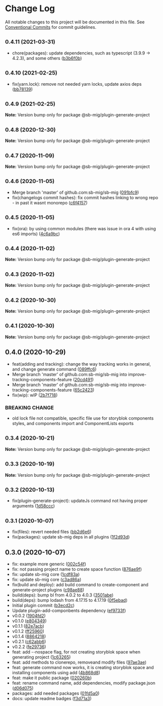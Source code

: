 # Change Log

All notable changes to this project will be documented in this file.
See [Conventional Commits](https://conventionalcommits.org) for commit guidelines.

## <small>0.4.11 (2021-03-31)</small>

* chore(packages): update dependencies, such as typescript (3.9.9 -> 4.2.3), and some others ([b3b6f0b](https://github.com/sb-mig/sb-mig/commit/b3b6f0b))





## <small>0.4.10 (2021-02-25)</small>

* fix(yarn.lock): remove not needed yarn locks, update axios deps ([bb78139](https://github.com/sb-mig/sb-mig/commit/bb78139))





## <small>0.4.9 (2021-02-25)</small>

**Note:** Version bump only for package @sb-mig/plugin-generate-project





## <small>0.4.8 (2020-12-30)</small>

**Note:** Version bump only for package @sb-mig/plugin-generate-project





## <small>0.4.7 (2020-11-09)</small>

**Note:** Version bump only for package @sb-mig/plugin-generate-project





## <small>0.4.6 (2020-11-05)</small>

* Merge branch 'master' of github.com:sb-mig/sb-mig ([091bfc9](https://github.com/sb-mig/sb-mig/commit/091bfc9))
* fix(changelogs commit hashes): fix commit hashes linking to wrong repo - in past it wasnt monorepo ([c6f4157](https://github.com/sb-mig/sb-mig/commit/c6f4157))





## <small>0.4.5 (2020-11-05)</small>

* fix(ora): by using common modules (there was issue in ora 4 with using es6 imports) ([4c6a9bc](https://github.com/sb-mig/plugin-generate-project/commit/4c6a9bc))





## <small>0.4.4 (2020-11-02)</small>

**Note:** Version bump only for package @sb-mig/plugin-generate-project





## <small>0.4.3 (2020-11-02)</small>

**Note:** Version bump only for package @sb-mig/plugin-generate-project





## <small>0.4.2 (2020-10-30)</small>

**Note:** Version bump only for package @sb-mig/plugin-generate-project





## <small>0.4.1 (2020-10-30)</small>

**Note:** Version bump only for package @sb-mig/plugin-generate-project





## 0.4.0 (2020-10-29)

* feat(adding and tracking): change the way tracking works in general, and change generate command ([089ffc6](https://github.com/sb-mig/plugin-generate-project/commit/089ffc6))
* Merge branch 'master' of github.com:sb-mig/sb-mig into improve-tracking-components-feature ([20cd491](https://github.com/sb-mig/plugin-generate-project/commit/20cd491))
* Merge branch 'master' of github.com:sb-mig/sb-mig into improve-tracking-components-feature ([65c2423](https://github.com/sb-mig/plugin-generate-project/commit/65c2423))
* fix(wip): wIP ([2b7f718](https://github.com/sb-mig/plugin-generate-project/commit/2b7f718))


### BREAKING CHANGE

* old lock file not compatible, specific file use for storyblok components styles, and components import and ComponentLists exports




## <small>0.3.4 (2020-10-21)</small>

**Note:** Version bump only for package @sb-mig/plugin-generate-project





## <small>0.3.3 (2020-10-19)</small>

**Note:** Version bump only for package @sb-mig/plugin-generate-project





## <small>0.3.2 (2020-10-13)</small>

* fix(plugin-generate-project): updateJs command not having proper arguments ([1d58ccc](https://github.com/sb-mig/plugin-generate-project/commit/1d58ccc))





## <small>0.3.1 (2020-10-07)</small>

* fix(files): revert needed files ([bb2d6e6](https://github.com/sb-mig/plugin-generate-project/commit/bb2d6e6))
* fix(packages): update sb-mig deps in all plugins ([1f2d93d](https://github.com/sb-mig/plugin-generate-project/commit/1f2d93d))





## 0.3.0 (2020-10-07)

* fix: example more generic ([002c54f](https://github.com/sb-mig/plugin-generate-project/commit/002c54f))
* fix: not passing project name to create space function ([876ae9f](https://github.com/sb-mig/plugin-generate-project/commit/876ae9f))
* fix: update sb-mig core ([1cdf83a](https://github.com/sb-mig/plugin-generate-project/commit/1cdf83a))
* fix: update sb-mig core ([c3ad86a](https://github.com/sb-mig/plugin-generate-project/commit/c3ad86a))
* fix(build and deploy): add build command to create-component and generate-project plugins ([c98ae88](https://github.com/sb-mig/plugin-generate-project/commit/c98ae88))
* build(deps): bump bl from 4.0.2 to 4.0.3 ([3501abe](https://github.com/sb-mig/plugin-generate-project/commit/3501abe))
* build(deps): bump lodash from 4.17.15 to 4.17.19 ([0f5ebad](https://github.com/sb-mig/plugin-generate-project/commit/0f5ebad))
* Initial plugin commit ([b3ecd2c](https://github.com/sb-mig/plugin-generate-project/commit/b3ecd2c))
* Update plugin-add-componbents dependency ([ef9733f](https://github.com/sb-mig/plugin-generate-project/commit/ef9733f))
* v0.0.2 ([1904fd2](https://github.com/sb-mig/plugin-generate-project/commit/1904fd2))
* v0.1.0 ([e804349](https://github.com/sb-mig/plugin-generate-project/commit/e804349))
* v0.1.1 ([82e7acb](https://github.com/sb-mig/plugin-generate-project/commit/82e7acb))
* v0.1.2 ([ff25960](https://github.com/sb-mig/plugin-generate-project/commit/ff25960))
* v0.1.4 ([8864218](https://github.com/sb-mig/plugin-generate-project/commit/8864218))
* v0.2.1 ([c62abb6](https://github.com/sb-mig/plugin-generate-project/commit/c62abb6))
* v0.2.2 ([fe29736](https://github.com/sb-mig/plugin-generate-project/commit/fe29736))
* feat: add --nospace flag, for not creating storyblok space when generating project ([1c63265](https://github.com/sb-mig/plugin-generate-project/commit/1c63265))
* feat: add methods to clonerepo, removeand modify files ([97ae3ae](https://github.com/sb-mig/plugin-generate-project/commit/97ae3ae))
* feat: generate command now works, it is creating storyblok space and installing components using add ([4b868d8](https://github.com/sb-mig/plugin-generate-project/commit/4b868d8))
* feat: make it public package ([020260b](https://github.com/sb-mig/plugin-generate-project/commit/020260b))
* feat: rename command name, add dependencies, modify package.json ([d06d075](https://github.com/sb-mig/plugin-generate-project/commit/d06d075))
* packages: add needed packages ([01fd5a0](https://github.com/sb-mig/plugin-generate-project/commit/01fd5a0))
* docs: update readme badges ([f3d71a3](https://github.com/sb-mig/plugin-generate-project/commit/f3d71a3))
